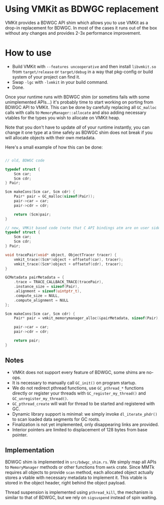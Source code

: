 # Using VMKit as BDWGC replacement

VMKit provides a BDWGC API shim which allows you to use VMKit as a drop-in replacement for BDWGC. In most of the
cases it runs out of the box without any changes and provides 2-3x performance improvement. 

# How to use

- Build VMKit with `--features uncooperative` and then install `libvmkit.so` from `target/release` or `target/debug`
in a way that pkg-config or build system of your project can find it.
- Swap `-lgc` with `-lvmkit` in your build command.
- Done.

Once your runtime runs with BDWGC shim (or sometims fails with some unimplemented APIs...) it's probably time
to start working on porting from BDWGC API to VMKit. This can be done by carefully replacing all `GC_malloc` calls
with calls to `MemoryManager::allocate` and also adding necessary vtables for the types you wish to allocate on VMKit heap.

Note that you don't have to update *all* of your runtime instantly, you can change it one type at a time safely as BDWGC shim
does not break if you will allocate objects with their own metadata. 

Here's a small example of how this can be done:

```c

// old, BDWGC code

typedef struct {
    Scm car;
    Scm cdr;
} Pair;

Scm makeCons(Scm car, Scm cdr) {
    Pair* pair = GC_malloc(sizeof(Pair));
    pair->car = car;
    pair->cdr = cdr;

    return (Scm)pair;
}

// new, VMKit based code (note that C API bindings atm are on user side, vmkit does not provide them yet)
typedef struct {
    Scm car;
    Scm cdr;
} Pair;

void tracePair(void* object, ObjectTracer tracer) {
    vmkit_trace((Scm*)object + offsetof(car), tracer);
    vmkit_trace((Scm*)object + offsetof(cdr), tracer);
}

GCMetadata pairMetadata = {
    .trace = TRACE_CALLBACK_TRACE(tracePair),
    .instance_size = sizeof(Pair),
    .alignment = sizeof(uintptr_t),
    .compute_size = NULL,
    .compute_alignment = NULL
};

Scm makeCons(Scm car, Scm cdr) {
    Pair* pair = vmkit_memorymanager_alloc(&pairMetadata, sizeof(Pair), sizeof(uintptr_t), AllocationSemantics_Default);

    pair->car = car;
    pair->cdr = cdr;

    return pair;
}

```





## Notes

- VMKit does not support every feature of BDWGC, some shims are no-ops.
- It is necessary to manually call `GC_init()` on program startup. 
- We do not redirect pthread functions, use `GC_pthread_*` functions directly
or register your threads with `GC_register_my_thread()` and `GC_unregister_my_thread()`. 
- `GC_pthread_create` will wait for thread to be started and registered with GC. 
- Dynamic library support is minimal: we simply invoke `dl_iterate_phdr()` to scan loaded
data segments for GC roots. 
- Finalization is not yet implemented, only disappearing links are provided. 
- Interior pointers are limited to displacement of 128 bytes from base pointer.

## Implementation

BDWGC shim is implemented in `src/bdwgc_shim.rs`. We simply map all APIs to `MemoryManager` methods
or other functions from `mmtk` crate. Since MMTk requires all objects to provide `scan` method,
each allocated object actually stores a vtable with necessary metadata to implement it. This vtable
is stored in the object header, right behind the object payload. 

Thread suspension is implemented using `pthread_kill`, the mechanism is similar to that of BDWGC, but we
rely on `sigsuspend` instead of spin waiting. 